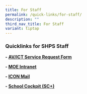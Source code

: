 ```yaml
---
title: For Staff
permalink: /quick-links/for-staff/
description: ""
third_nav_title: For Staff
variant: tiptap
---
```

<h3>Quicklinks for SHPS Staff</h3>
<p><strong>-&nbsp;<a href="https://rbs.avero-tech.com/5025/index.html#~/vb.my.html" rel="noopener noreferrer nofollow" target="_blank">AV/ICT Service Request Form</a></strong>
</p>
<p><strong>-&nbsp;<a href="https://intranet.moe.gov.sg/Pages/Home.aspx" rel="noopener noreferrer nofollow" target="_blank">MOE Intranet</a></strong>
</p>
<p><strong>-&nbsp;<a href="https://icon.moe.edu.sg/saas/usercenter/index.do" rel="noopener noreferrer nofollow" target="_blank">ICON Mail</a></strong>
</p>
<p><strong>-&nbsp;<a href="https://schoolcockpit.moe.gov.sg/" rel="noopener noreferrer nofollow" target="_blank">School Cockpit (SC+)</a></strong>
</p>